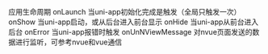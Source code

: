 应用生命周期
onLaunch  当uni-app初始化完成是触发（全局只触发一次）
onShow  当uni-app启动，或从后台进入前台显示
onHide  当uni-app从前台进入后台
onError  当uni-app报错时触发
onUnNViewMessage  对nvue页面发送的数据进行监听，可参考nvue和vue通信
